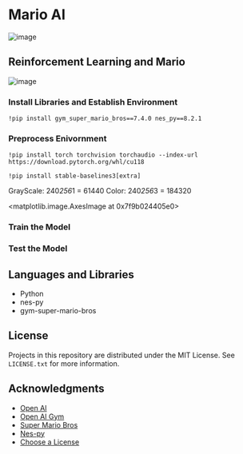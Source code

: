 # Mario AI
![image](https://user-images.githubusercontent.com/110959584/227002450-cf9466fd-b2b5-4572-9746-17dd60e48b19.png)

## Reinforcement Learning and Mario
![image](https://user-images.githubusercontent.com/110959584/227003298-3b42276f-f9f7-486e-91be-6281078a27f4.png)

### Install Libraries and Establish Environment
```
!pip install gym_super_mario_bros==7.4.0 nes_py==8.2.1
```
### Preprocess Enivornment
```
!pip install torch torchvision torchaudio --index-url https://download.pytorch.org/whl/cu118
```
```
!pip install stable-baselines3[extra]
```

GrayScale: 240*256*1 = 61440
Color: 240*256*3 = 184320

<matplotlib.image.AxesImage at 0x7f9b024405e0>

### Train the Model

### Test the Model

## Languages and Libraries

* Python
* nes-py
* gym-super-mario-bros

<!-- LICENSE -->
## License

Projects in this repository are distributed under the MIT License. See `LICENSE.txt` for more information.

<!-- ACKNOWLEDGMENTS -->
## Acknowledgments
* [Open AI](https://openai.com/)
* [Open AI Gym](https://github.com/openai/gym)
* [Super Mario Bros](https://pypi.org/project/gym-super-mario-bros/)
* [Nes-py](https://pypi.org/project/nes-py/)
* [Choose a License](https://choosealicense.com)
